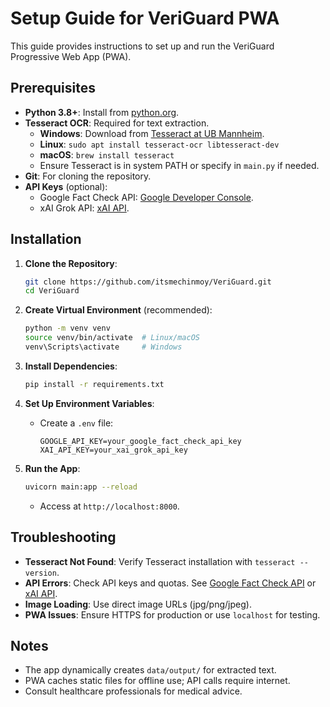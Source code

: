 # Setup Guide for VeriGuard PWA

This guide provides instructions to set up and run the VeriGuard Progressive Web App (PWA).

## Prerequisites
- **Python 3.8+**: Install from [python.org](https://www.python.org/downloads/).
- **Tesseract OCR**: Required for text extraction.
  - **Windows**: Download from [Tesseract at UB Mannheim](https://github.com/UB-Mannheim/tesseract/wiki).
  - **Linux**: `sudo apt install tesseract-ocr libtesseract-dev`
  - **macOS**: `brew install tesseract`
  - Ensure Tesseract is in system PATH or specify in `main.py` if needed.
- **Git**: For cloning the repository.
- **API Keys** (optional):
  - Google Fact Check API: [Google Developer Console](https://console.developers.google.com/).
  - xAI Grok API: [xAI API](https://x.ai/api).

## Installation
1. **Clone the Repository**:
   ```bash
   git clone https://github.com/itsmechinmoy/VeriGuard.git
   cd VeriGuard
   ```

2. **Create Virtual Environment** (recommended):
   ```bash
   python -m venv venv
   source venv/bin/activate  # Linux/macOS
   venv\Scripts\activate     # Windows
   ```

3. **Install Dependencies**:
   ```bash
   pip install -r requirements.txt
   ```

4. **Set Up Environment Variables**:
   - Create a `.env` file:
     ```plaintext
     GOOGLE_API_KEY=your_google_fact_check_api_key
     XAI_API_KEY=your_xai_grok_api_key
     ```

5. **Run the App**:
   ```bash
   uvicorn main:app --reload
   ```
   - Access at `http://localhost:8000`.

## Troubleshooting
- **Tesseract Not Found**: Verify Tesseract installation with `tesseract --version`.
- **API Errors**: Check API keys and quotas. See [Google Fact Check API](https://developers.google.com/fact-check/tools/api) or [xAI API](https://x.ai/api).
- **Image Loading**: Use direct image URLs (jpg/png/jpeg).
- **PWA Issues**: Ensure HTTPS for production or use `localhost` for testing.

## Notes
- The app dynamically creates `data/output/` for extracted text.
- PWA caches static files for offline use; API calls require internet.
- Consult healthcare professionals for medical advice.